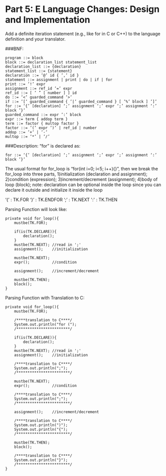 # Part 5: E Language Changes: Design and Implementation
Add a definite iteration statement (e.g., like for in C or C++) to the language definition and your translator.

###BNF:
```
program ::= block
block ::= declaration_list statement_list
declaration_list ::= {declaration}
statement_list ::= {statement}
declaration ::= ’@’ id { ’,’ id }
statement ::= assignment | print | do | if | for
print ::= ’!’ expr
assignment ::= ref_id ’=’ expr
ref_id ::= [ ’ ̃’ [ number ] ] id
do ::= ’<’ guarded_command ’>’
if ::= ’[’ guarded_command { ’|’ guarded_command } [ ’%’ block ] ’]’
for ::= ‘{’ [declaration] ‘;’ assignment ‘;’ expr ‘;’ assignment ‘:’ block ’}’
guarded_command ::= expr ’:’ block
expr ::= term { addop term }
term ::= factor { multop factor }
factor ::= ’(’ expr ’)’ | ref_id | number
addop ::= ’+’ | ’-’
multop ::= ’*’ | ’/’
```

###Description:
“for” is declared as:
```
for ::= ‘{’ [declaration] ‘;’ assignment ‘;’ expr ‘;’ assignment ‘:’ block ’}’
```

The usual format for for_loop is “for(int i=0; i<5; i++){}”,
then we break the for_loop into three parts, 
       1)initialization (declaration and assignment);
       2)condition (expression);
       3)increment/decrement (assignment);
       4)body of loop (block);
note: declaration can be optional inside the loop since you can declare it outside and initialize it inside the loop


‘{’ : TK.FOR
‘}’ : TK.ENDFOR
‘;’ : TK.NEXT
':' : TK.THEN

Parsing Function will look like:
```
private void for_loop(){
	mustbe(TK.FOR);

	if(is(TK.DECLARE)){
		declaration();
	}
	mustbe(TK.NEXT); //read in ';'
	assignment();    //initialization

	mustbe(TK.NEXT);
	expr();          //condition

	assignment();    //increment/decrement

	mustbe(TK.THEN);
	block();
}

```

Parsing Function with Translation to C:
```
private void for_loop(){
	mustbe(TK.FOR);

	/****translation to C****/
	System.out.println("for (");
	/************************/
	
	if(is(TK.DECLARE)){
		declaration();
	}
	mustbe(TK.NEXT); //read in ';'
	assignment();    //initialization

	/****translation to C****/
	System.out.println(";");
	/************************/

	mustbe(TK.NEXT);
	expr();          //condition

	/****translation to C****/
	System.out.println(";");
	/************************/

	assignment();    //increment/decrement

	/****translation to C****/
	System.out.println(")");
	System.out.println("{");
	/************************/

	mustbe(TK.THEN);
	block();

	/****translation to C****/
	System.out.println("}");
	/************************/
}
